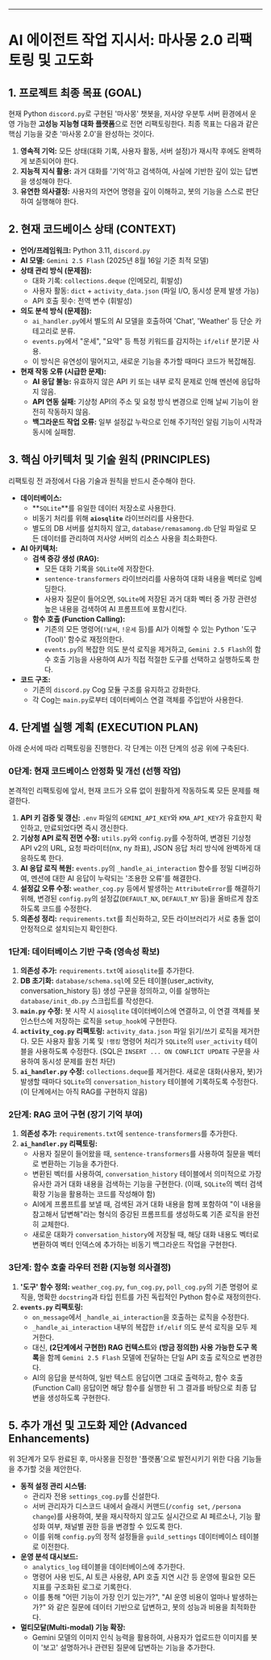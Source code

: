 
---

# AI 에이전트 작업 지시서: 마사몽 2.0 리팩토링 및 고도화

## 1. 프로젝트 최종 목표 (GOAL)

현재 Python `discord.py`로 구현된 '마사몽' 챗봇을, 저사양 우분투 서버 환경에서 운영 가능한 **고성능 지능형 대화 플랫폼**으로 전면 리팩토링한다. 최종 목표는 다음과 같은 핵심 기능을 갖춘 '마사몽 2.0'을 완성하는 것이다.

1.  **영속적 기억:** 모든 상태(대화 기록, 사용자 활동, 서버 설정)가 재시작 후에도 완벽하게 보존되어야 한다.
2.  **지능적 지식 활용:** 과거 대화를 '기억'하고 검색하여, 사실에 기반한 깊이 있는 답변을 생성해야 한다.
3.  **유연한 의사결정:** 사용자의 자연어 명령을 깊이 이해하고, 봇의 기능을 스스로 판단하여 실행해야 한다.

## 2. 현재 코드베이스 상태 (CONTEXT)

* **언어/프레임워크:** Python 3.11, `discord.py`
* **AI 모델:** `Gemini 2.5 Flash` (2025년 8월 16일 기준 최적 모델)
* **상태 관리 방식 (문제점):**
    * 대화 기록: `collections.deque` (인메모리, 휘발성)
    * 사용자 활동: `dict` + `activity_data.json` (파일 I/O, 동시성 문제 발생 가능)
    * API 호출 횟수: 전역 변수 (휘발성)
* **의도 분석 방식 (문제점):**
    * `ai_handler.py`에서 별도의 AI 모델을 호출하여 'Chat', 'Weather' 등 단순 카테고리로 분류.
    * `events.py`에서 "운세", "요약" 등 특정 키워드를 감지하는 `if/elif` 분기문 사용.
    * 이 방식은 유연성이 떨어지고, 새로운 기능을 추가할 때마다 코드가 복잡해짐.
* **현재 작동 오류 (시급한 문제):**
    * **AI 응답 불능:** 유효하지 않은 API 키 또는 내부 로직 문제로 인해 멘션에 응답하지 않음.
    * **API 연동 실패:** 기상청 API의 주소 및 요청 방식 변경으로 인해 날씨 기능이 완전히 작동하지 않음.
    * **백그라운드 작업 오류:** 일부 설정값 누락으로 인해 주기적인 알림 기능이 시작과 동시에 실패함.

## 3. 핵심 아키텍처 및 기술 원칙 (PRINCIPLES)

리팩토링 전 과정에서 다음 기술과 원칙을 반드시 준수해야 한다.

* **데이터베이스:**
    * **`SQLite`**를 유일한 데이터 저장소로 사용한다.
    * 비동기 처리를 위해 **`aiosqlite`** 라이브러리를 사용한다.
    * 별도의 DB 서버를 설치하지 않고, `database/remasamong.db` 단일 파일로 모든 데이터를 관리하여 저사양 서버의 리소스 사용을 최소화한다.
* **AI 아키텍처:**
    * **검색 증강 생성 (RAG):**
        * 모든 대화 기록을 `SQLite`에 저장한다.
        * `sentence-transformers` 라이브러리를 사용하여 대화 내용을 벡터로 임베딩한다.
        * 사용자 질문이 들어오면, `SQLite`에 저장된 과거 대화 벡터 중 가장 관련성 높은 내용을 검색하여 AI 프롬프트에 포함시킨다.
    * **함수 호출 (Function Calling):**
        * 기존의 모든 명령어(`!날씨`, `!운세` 등)를 AI가 이해할 수 있는 Python '도구(Tool)' 함수로 재정의한다.
        * `events.py`의 복잡한 의도 분석 로직을 제거하고, `Gemini 2.5 Flash`의 함수 호출 기능을 사용하여 AI가 직접 적절한 도구를 선택하고 실행하도록 한다.
* **코드 구조:**
    * 기존의 `discord.py` Cog 모듈 구조를 유지하고 강화한다.
    * 각 Cog는 `main.py`로부터 데이터베이스 연결 객체를 주입받아 사용한다.

## 4. 단계별 실행 계획 (EXECUTION PLAN)

아래 순서에 따라 리팩토링을 진행한다. 각 단계는 이전 단계의 성공 위에 구축된다.

### **0단계: 현재 코드베이스 안정화 및 개선 (선행 작업)**

본격적인 리팩토링에 앞서, 현재 코드가 오류 없이 원활하게 작동하도록 모든 문제를 해결한다.

1.  **API 키 검증 및 갱신:** `.env` 파일의 `GEMINI_API_KEY`와 `KMA_API_KEY`가 유효한지 확인하고, 만료되었다면 즉시 갱신한다.
2.  **기상청 API 로직 전면 수정:** `utils.py`와 `config.py`를 수정하여, 변경된 기상청 API v2의 URL, 요청 파라미터(nx, ny 좌표), JSON 응답 처리 방식에 완벽하게 대응하도록 한다.
3.  **AI 응답 로직 복원:** `events.py`의 `_handle_ai_interaction` 함수를 정밀 디버깅하여, 멘션에 대한 AI 응답이 누락되는 '조용한 오류'를 해결한다.
4.  **설정값 오류 수정:** `weather_cog.py` 등에서 발생하는 `AttributeError`를 해결하기 위해, 변경된 `config.py`의 설정값(`DEFAULT_NX`, `DEFAULT_NY` 등)을 올바르게 참조하도록 코드를 수정한다.
5.  **의존성 정리:** `requirements.txt`를 최신화하고, 모든 라이브러리가 서로 충돌 없이 안정적으로 설치되는지 확인한다.

### **1단계: 데이터베이스 기반 구축 (영속성 확보)**

1.  **의존성 추가:** `requirements.txt`에 `aiosqlite`를 추가한다.
2.  **DB 초기화:** `database/schema.sql`에 모든 테이블(user_activity, conversation_history 등) 생성 구문을 정의하고, 이를 실행하는 `database/init_db.py` 스크립트를 작성한다.
3.  **`main.py` 수정:** 봇 시작 시 `aiosqlite` 데이터베이스에 연결하고, 이 연결 객체를 봇 인스턴스에 저장하는 로직을 `setup_hook`에 구현한다.
4.  **`activity_cog.py` 리팩토링:** `activity_data.json` 파일 읽기/쓰기 로직을 제거한다. 모든 사용자 활동 기록 및 `!랭킹` 명령어 처리가 `SQLite`의 `user_activity` 테이블을 사용하도록 수정한다. (SQL은 `INSERT ... ON CONFLICT UPDATE` 구문을 사용하여 동시성 문제를 원천 차단)
5.  **`ai_handler.py` 수정:** `collections.deque`를 제거한다. 새로운 대화(사용자, 봇)가 발생할 때마다 `SQLite`의 `conversation_history` 테이블에 기록하도록 수정한다. (이 단계에서는 아직 RAG를 구현하지 않음)

### **2단계: RAG 코어 구현 (장기 기억 부여)**

1.  **의존성 추가:** `requirements.txt`에 `sentence-transformers`를 추가한다.
2.  **`ai_handler.py` 리팩토링:**
    * 사용자 질문이 들어왔을 때, `sentence-transformers`를 사용하여 질문을 벡터로 변환하는 기능을 추가한다.
    * 변환된 벡터를 사용하여, `conversation_history` 테이블에서 의미적으로 가장 유사한 과거 대화 내용을 검색하는 기능을 구현한다. (이때, `SQLite`의 벡터 검색 확장 기능을 활용하는 코드를 작성해야 함)
    * AI에게 프롬프트를 보낼 때, 검색된 과거 대화 내용을 함께 포함하여 "이 내용을 참고해서 답변해"라는 형식의 증강된 프롬프트를 생성하도록 기존 로직을 완전히 교체한다.
    * 새로운 대화가 `conversation_history`에 저장될 때, 해당 대화 내용도 벡터로 변환하여 벡터 인덱스에 추가하는 비동기 백그라운드 작업을 구현한다.

### **3단계: 함수 호출 라우터 전환 (지능형 의사결정)**

1.  **'도구' 함수 정의:** `weather_cog.py`, `fun_cog.py`, `poll_cog.py`의 기존 명령어 로직을, 명확한 `docstring`과 타입 힌트를 가진 독립적인 Python 함수로 재정의한다.
2.  **`events.py` 리팩토링:**
    * `on_message`에서 `_handle_ai_interaction`을 호출하는 로직을 수정한다.
    * `_handle_ai_interaction` 내부의 복잡한 `if/elif` 의도 분석 로직을 모두 제거한다.
    * 대신, **(2단계에서 구현한) RAG 컨텍스트**와 **(방금 정의한) 사용 가능한 도구 목록**을 함께 `Gemini 2.5 Flash` 모델에 전달하는 단일 API 호출 로직으로 변경한다.
    * AI의 응답을 분석하여, 일반 텍스트 응답이면 그대로 출력하고, 함수 호출(Function Call) 응답이면 해당 함수를 실행한 뒤 그 결과를 바탕으로 최종 답변을 생성하도록 구현한다.

## 5. 추가 개선 및 고도화 제안 (Advanced Enhancements)

위 3단계가 모두 완료된 후, 마사몽을 진정한 '플랫폼'으로 발전시키기 위한 다음 기능들을 추가할 것을 제안한다.

* **동적 설정 관리 시스템:**
    * 관리자 전용 `settings_cog.py`를 신설한다.
    * 서버 관리자가 디스코드 내에서 슬래시 커맨드(`/config set`, `/persona change`)를 사용하여, 봇을 재시작하지 않고도 실시간으로 AI 페르소나, 기능 활성화 여부, 채널별 권한 등을 변경할 수 있도록 한다.
    * 이를 위해 `config.py`의 정적 설정들을 `guild_settings` 데이터베이스 테이블로 이전한다.
* **운영 분석 대시보드:**
    * `analytics_log` 테이블을 데이터베이스에 추가한다.
    * 명령어 사용 빈도, AI 토큰 사용량, API 호출 지연 시간 등 운영에 필요한 모든 지표를 구조화된 로그로 기록한다.
    * 이를 통해 "어떤 기능이 가장 인기 있는가?", "AI 운영 비용이 얼마나 발생하는가?" 와 같은 질문에 데이터 기반으로 답변하고, 봇의 성능과 비용을 최적화한다.
* **멀티모달(Multi-modal) 기능 확장:**
    * Gemini 모델의 이미지 인식 능력을 활용하여, 사용자가 업로드한 이미지를 봇이 '보고' 설명하거나 관련된 질문에 답변하는 기능을 추가한다.

